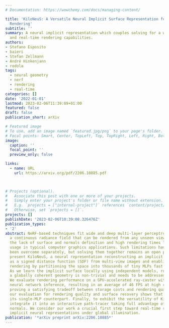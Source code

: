 ```yaml
---
# Documentation: https://wowchemy.com/docs/managing-content/

title: 'KiloNeuS: A Versatile Neural Implicit Surface Representation for Real-Time
  Rendering'
subtitle: ''
summary: A neural implicit representation which couples solving for a well-defined surface
  and real-time rendering capabilities.
authors:
- Stefano Esposito
- baieri
- Stefan Zellmann
- André Hinkenjann
- rodola
tags: 
  - neural geometry
  - nerf
  - rendering
  - real-time
categories: []
date: '2022-01-01'
lastmod: 2023-02-06T11:39:09+01:00
featured: false
draft: false
publication_short: arXiv

# Featured image
# To use, add an image named `featured.jpg/png` to your page's folder.
# Focal points: Smart, Center, TopLeft, Top, TopRight, Left, Right, BottomLeft, Bottom, BottomRight.
image:
  caption: ''
  focal_point: ''
  preview_only: false

links:
  - name: URL
    url: https://arxiv.org/pdf/2206.10885.pdf
  


# Projects (optional).
#   Associate this post with one or more of your projects.
#   Simply enter your project's folder or file name without extension.
#   E.g. `projects = ["internal-project"]` references `content/project/deep-learning/index.md`.
#   Otherwise, set `projects = []`.
projects: []
publishDate: '2023-02-06T10:39:08.326476Z'
publication_types:
- '2'
abstract: NeRF-based techniques fit wide and deep multi-layer perceptrons (MLPs) to
  a continuous radiance field that can be rendered from any unseen viewpoint. However,
  the lack of surface and normals definition and high rendering times limit their
  usage in typical computer graphics applications. Such limitations have recently
  been overcome separately, but solving them together remains an open problem. We
  present KiloNeuS, a neural representation reconstructing an implicit surface represented
  as a signed distance function (SDF) from multi-view images and enabling real-time
  rendering by partitioning the space into thousands of tiny MLPs fast to inference.
  As we learn the implicit surface locally using independent models, resulting in
  a globally coherent geometry is non-trivial and needs to be addressed during training.
  We evaluate rendering performance on a GPU-accelerated ray-caster with in-shader
  neural network inference, resulting in an average of 46 FPS at high resolution,
  proving a satisfying tradeoff between storage costs and rendering quality. In fact,
  our evaluation for rendering quality and surface recovery shows that KiloNeuS outperforms
  its single-MLP counterpart. Finally, to exhibit the versatility of KiloNeuS, we
  integrate it into an interactive path-tracer taking full advantage of its surface
  normals. We consider our work a crucial first step toward real-time rendering of
  implicit neural representations under global illumination.
publication: '*arXiv preprint arXiv:2206.10885*'
---
```

